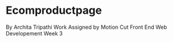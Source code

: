 # Ecomproductpage
By Archita Tripathi
Work Assigned by Motion Cut Front End Web Developement Week 3
